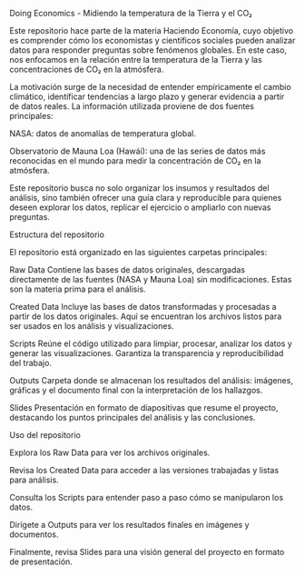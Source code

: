 Doing Economics - Midiendo la temperatura de la Tierra y el CO₂

Este repositorio hace parte de la materia Haciendo Economía, cuyo objetivo es comprender cómo los economistas y científicos sociales pueden analizar datos para responder preguntas sobre fenómenos globales. En este caso, nos enfocamos en la relación entre la temperatura de la Tierra y las concentraciones de CO₂ en la atmósfera.

La motivación surge de la necesidad de entender empíricamente el cambio climático, identificar tendencias a largo plazo y generar evidencia a partir de datos reales. La información utilizada proviene de dos fuentes principales:

NASA: datos de anomalías de temperatura global.

Observatorio de Mauna Loa (Hawái): una de las series de datos más reconocidas en el mundo para medir la concentración de CO₂ en la atmósfera.

Este repositorio busca no solo organizar los insumos y resultados del análisis, sino también ofrecer una guía clara y reproducible para quienes deseen explorar los datos, replicar el ejercicio o ampliarlo con nuevas preguntas.

Estructura del repositorio

El repositorio está organizado en las siguientes carpetas principales:

Raw Data
Contiene las bases de datos originales, descargadas directamente de las fuentes (NASA y Mauna Loa) sin modificaciones. Estas son la materia prima para el análisis.

Created Data
Incluye las bases de datos transformadas y procesadas a partir de los datos originales. Aquí se encuentran los archivos listos para ser usados en los análisis y visualizaciones.

Scripts
Reúne el código utilizado para limpiar, procesar, analizar los datos y generar las visualizaciones. Garantiza la transparencia y reproducibilidad del trabajo.

Outputs
Carpeta donde se almacenan los resultados del análisis: imágenes, gráficas y el documento final con la interpretación de los hallazgos.

Slides
Presentación en formato de diapositivas que resume el proyecto, destacando los puntos principales del análisis y las conclusiones.

Uso del repositorio

Explora los Raw Data para ver los archivos originales.

Revisa los Created Data para acceder a las versiones trabajadas y listas para análisis.

Consulta los Scripts para entender paso a paso cómo se manipularon los datos.

Dirígete a Outputs para ver los resultados finales en imágenes y documentos.

Finalmente, revisa Slides para una visión general del proyecto en formato de presentación.
